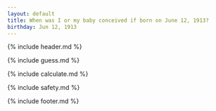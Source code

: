 ```yaml
---
layout: default
title: When was I or my baby conceived if born on June 12, 1913?
birthday: Jun 12, 1913
---
```


{% include header.md %}

{% include guess.md %}

{% include calculate.md %}

{% include safety.md %}

{% include footer.md %}



